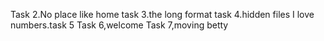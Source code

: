 Task 2.No place like home
task 3.the long format
task 4.hidden files
I love numbers.task 5
Task 6,welcome
Task 7,moving betty
